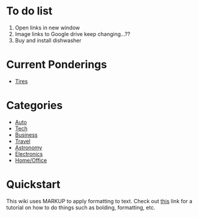 <!-- TITLE: Exploits and Machinations -->
<!-- SUBTITLE: E&M is a repository for all ideas. Dream your biggest dreams. -->

# To do list
1. Open links in new window
2. Image links to Google drive keep changing...??
3. Buy and install dishwasher
# Current Ponderings

* [Tires](/home/auto/4-x-4/tires)
# Categories

* [Auto](/home/auto)
* [Tech](/home/tech)
* [Business](/home/business)
* [Travel](/home/travel)
* [Astronomy](/home/astronomy)
* [Electronics](/home/electronics)
* [Home/Office](/home/home-office)
# Quickstart
This wiki uses MARKUP to apply formatting to text. Check out [this](https://github.com/adam-p/markdown-here/wiki/Markdown-Cheatsheet) link for a tutorial on how to do things such as bolding, formatting, etc.


